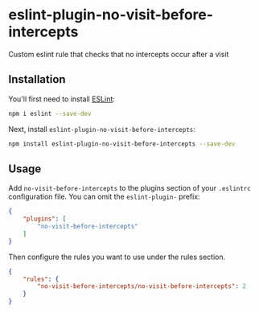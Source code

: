 # eslint-plugin-no-visit-before-intercepts

Custom eslint rule that checks that no intercepts occur after a visit

## Installation

You'll first need to install [ESLint](https://eslint.org/):

```sh
npm i eslint --save-dev
```

Next, install `eslint-plugin-no-visit-before-intercepts`:

```sh
npm install eslint-plugin-no-visit-before-intercepts --save-dev
```

## Usage

Add `no-visit-before-intercepts` to the plugins section of your `.eslintrc` configuration file. You can omit the `eslint-plugin-` prefix:

```json
{
    "plugins": [
        "no-visit-before-intercepts"
    ]
}
```


Then configure the rules you want to use under the rules section.

```json
{
    "rules": {
        "no-visit-before-intercepts/no-visit-before-intercepts": 2
    }
}
```

